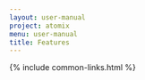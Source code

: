 ```yaml
---
layout: user-manual
project: atomix
menu: user-manual
title: Features
---
```


{% include common-links.html %}
